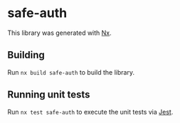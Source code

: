 # safe-auth

This library was generated with [Nx](https://nx.dev).

## Building

Run `nx build safe-auth` to build the library.

## Running unit tests

Run `nx test safe-auth` to execute the unit tests via [Jest](https://jestjs.io).
